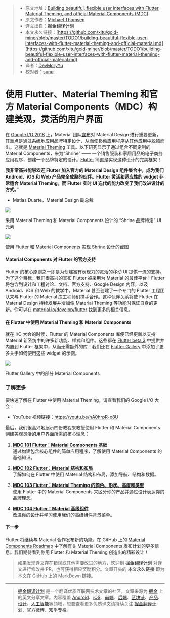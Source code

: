> * 原文地址：[Building beautiful, flexible user interfaces with Flutter, Material Theming, and official Material Components (MDC)](https://medium.com/flutter-io/building-beautiful-flexible-user-interfaces-with-flutter-material-theming-and-official-material-13ae9279ef19)
> * 原文作者：[Michael Thomsen](https://medium.com/@mit.mit?source=post_header_lockup)
> * 译文出自：[掘金翻译计划](https://github.com/xitu/gold-miner)
> * 本文永久链接：[https://github.com/xitu/gold-miner/blob/master/TODO1/building-beautiful-flexible-user-interfaces-with-flutter-material-theming-and-official-material.md](https://github.com/xitu/gold-miner/blob/master/TODO1/building-beautiful-flexible-user-interfaces-with-flutter-material-theming-and-official-material.md)
> * 译者：[DevMcryYu](https://github.com/devmcryyu)
> * 校对者：[sunui](https://github.com/sunui)

# 使用 Flutter、Material Theming 和官方 Material Components（MDC）构建美观，灵活的用户界面

在 [Google I/O 2018](https://events.google.com/io/) 上，Material 团队[宣布](https://design.google/library/making-more-with-material/)对 Material Design 进行重要更新，其重点是通过系统地应用品牌特定设计，从而使移动应用程序从其他应用中脱颖而出。这就是 [Material Theming](https://material.io/design/material-theming/) 工具。以下研究显示了通过组合不同定制的 Material Components，来为“Shrine” —— 一个销售服装和家居用品的电子商务应用程序，创建一个品牌特定的设计。[Flutter](http://flutter.io) 简直是实现这种设计的完美框架！

**我非常高兴能够欢迎 Flutter 加入官方的 Material Design 组件集合中，成为我们 Android、iOS 和 Web 产品完全成熟的伙伴。Flutter 灵活和适应性的 widget 非常适合 Material Theming，而 Flutter 实时 UI 迭代的能力改变了我们改进设计的方式。”**

- Matías Duarte，Material Design 副总裁

![](https://cdn-images-1.medium.com/max/1000/1*cyTGpzWuHqvYFGTV7uQyXA.png)

采用 Material Theming 和 Material Components 设计的 “Shrine 品牌特定” UI 元素


![](https://cdn-images-1.medium.com/max/800/1*L2vOm-w6u4c-WRU6qZ9W_A.png)

使用 Flutter 和 Material Components 实现 Shrine 设计的截图

#### Material Components 对 Flutter 的官方支持

Flutter 的核心原则之一即是为创建富有表现力的灵活的移动 UI 提供一流的支持。为了这个目标，我们很高兴的宣布 Flutter 被采用为 Material 的最佳平台！Flutter 将包含到设计和工程讨论、文档、官方支持、Google Design 内容，以及 Android、iOS 和 Web 的教学中。Material 甚至创建了一个专门的 Flutter 工程团队来与 Flutter 的 Material 库工程师们携手合作。这种伙伴关系将使 Flutter 在 Material Design 持续发展并增加像 Material Theming 等功能时保证自身的更新。你可以在 [material.io/develop/flutter](http://material.io/develop/flutter) 找到更多的相关信息。

#### 在 Flutter 中使用 Material Theming 和 Material Components

就在 I/O 大会的时候，Flutter 的 Material Components 库便已经更新以支持 Material 新系统中的许多新功能、样式和组件。这些都在 [Flutter beta 3](https://medium.com/flutter-io/flutter-beta-3-7d88125245dc) 中提供并内置到 Flutter 框架中，从而无需额外的库！我们还在 [Flutter Gallery](https://play.google.com/store/apps/details?id=io.flutter.demo.gallery) 中添加了更多关于如何使用这些 widget 的示例。

![](https://cdn-images-1.medium.com/max/800/1*3U83sHXcjpSZCceOlIjyHg.png)

 Flutter Gallery 中的部分 Material Components

### 了解更多

要快速了解在 Flutter 中使用 Material Theming，请查看我们的 Google I/O 大会：

* YouTube 视频链接：https://youtu.be/hA0hrpR-o8U

最后，我们很高兴地展示四份教程来教授使用 Flutter 和 Material Components 创建美观灵活的用户界面所需的核心理念：

1.  [**MDC 101 Flutter：Material Components 基础**](https://codelabs.developers.google.com/codelabs/mdc-101-flutter/)  
通过构建包含核心组件的简单应用程序，了解使用 Material Components 的基础知识。

2.  [**MDC 102 Flutter：Material 结构和布局**](https://codelabs.developers.google.com/codelabs/mdc-102-flutter/)  
了解如何在 Flutter 中使用 Material 结构和布局，添加导航、结构和数据。

3.  [**MDC 103 Flutter：Material Theming 的颜色、形状、高度和类型**](https://codelabs.developers.google.com/codelabs/mdc-103-flutter/)  
使用 Flutter 中的 Material Components 来区分你的产品并通过设计表达你的品牌理念。

4.  [**MDC 104 Flutter：Material 高级组件**](https://codelabs.developers.google.com/codelabs/mdc-104-flutter/)  
改进你的设计并学习使用我们的高级组件背景菜单。

#### 下一步

Flutter 将继续与 Material 合作发布新的功能。在 GitHub 上的 [Material Components Roadmap](https://github.com/material-components/material-components/blob/develop/ROADMAP.md) 中了解有关 Material Components 发布计划的更多信息。我们期待看到你用 Flutter 和 Material Theming 创造出的精彩设计！

> 如果发现译文存在错误或其他需要改进的地方，欢迎到 [掘金翻译计划](https://github.com/xitu/gold-miner) 对译文进行修改并 PR，也可获得相应奖励积分。文章开头的 **本文永久链接** 即为本文在 GitHub 上的 MarkDown 链接。


---

> [掘金翻译计划](https://github.com/xitu/gold-miner) 是一个翻译优质互联网技术文章的社区，文章来源为 [掘金](https://juejin.im) 上的英文分享文章。内容覆盖 [Android](https://github.com/xitu/gold-miner#android)、[iOS](https://github.com/xitu/gold-miner#ios)、[前端](https://github.com/xitu/gold-miner#前端)、[后端](https://github.com/xitu/gold-miner#后端)、[区块链](https://github.com/xitu/gold-miner#区块链)、[产品](https://github.com/xitu/gold-miner#产品)、[设计](https://github.com/xitu/gold-miner#设计)、[人工智能](https://github.com/xitu/gold-miner#人工智能)等领域，想要查看更多优质译文请持续关注 [掘金翻译计划](https://github.com/xitu/gold-miner)、[官方微博](http://weibo.com/juejinfanyi)、[知乎专栏](https://zhuanlan.zhihu.com/juejinfanyi)。
